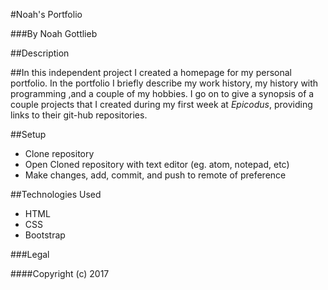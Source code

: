 #Noah's Portfolio

###By Noah Gottlieb

##Description

##In this independent project I created a homepage for my personal portfolio. In the portfolio I briefly describe my work history, my history with programming ,and a couple of my hobbies. I go on to give a synopsis of a couple projects that I created during my first week at _Epicodus_, providing links to their git-hub repositories.

##Setup

* Clone repository
* Open Cloned repository with text editor (eg. atom, notepad, etc)
* Make changes, add, commit, and push to remote of preference

##Technologies Used

* HTML
* CSS
* Bootstrap

###Legal

####Copyright (c) 2017
